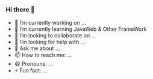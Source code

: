 ### Hi there 👋


- 🔭 I’m currently working on ...
- 🌱 I’m currently learning JavaWeb & Other FrameWork
- 👯 I’m looking to collaborate on ...
- 🤔 I’m looking for help with ...
- 💬 Ask me about ...
- 📫 How to reach me: ...
- 😄 Pronouns: ...
- ⚡ Fun fact: ...

